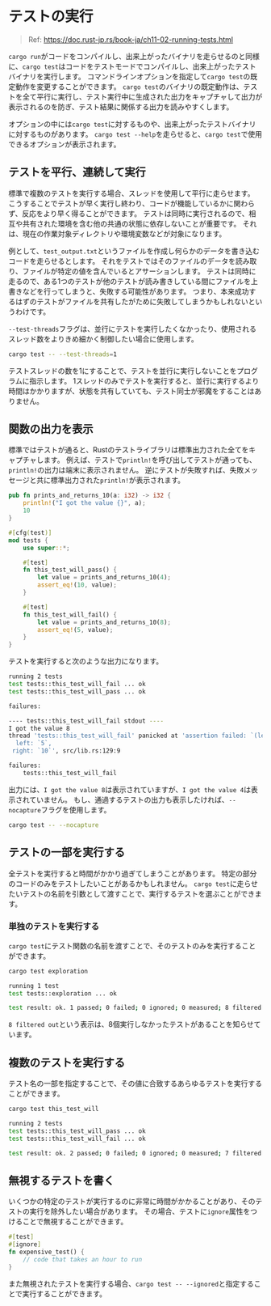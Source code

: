 # テストの実行

> Ref: https://doc.rust-jp.rs/book-ja/ch11-02-running-tests.html

`cargo run`がコードをコンパイルし、出来上がったバイナリを走らせるのと同様に、`cargo test`はコードをテストモードでコンパイルし、出来上がったテストバイナリを実行します。
コマンドラインオプションを指定して`cargo test`の既定動作を変更することができます。
`cargo test`のバイナリの既定動作は、テストを全て平行に実行し、テスト実行中に生成された出力をキャプチャして出力が表示されるのを防ぎ、テスト結果に関係する出力を読みやすくします。

オプションの中には`cargo test`に対するものや、出来上がったテストバイナリに対するものがあります。
`cargo test --help`を走らせると、`cargo test`で使用できるオプションが表示されます。

## テストを平行、連続して実行

標準で複数のテストを実行する場合、スレッドを使用して平行に走らせます。
こうすることでテストが早く実行し終わり、コードが機能しているかに関わらず、反応をより早く得ることができます。
テストは同時に実行されるので、相互や共有された環境を含む他の共通の状態に依存しないことが重要です。
それは、現在の作業対象ディレクトリや環境変数などが対象になります。

例として、`test_output.txt`というファイルを作成し何らかのデータを書き込むコードを走らせるとします。
それをテストではそのファイルのデータを読み取り、ファイルが特定の値を含んでいるとアサーションします。
テストは同時に走るので、ある1つのテストが他のテストが読み書きしている間にファイルを上書きなどを行ってしまうと、失敗する可能性があります。
つまり、本来成功するはずのテストがファイルを共有したがために失敗してしまうかもしれないというわけです。

`--test-threads`フラグは、並行にテストを実行したくなかったり、使用されるスレッド数をよりきめ細かく制御したい場合に使用します。

```bash
cargo test -- --test-threads=1
```

テストスレッドの数を1にすることで、テストを並行に実行しないことをプログラムに指示します。
1スレッドのみでテストを実行すると、並行に実行するより時間はかかりますが、状態を共有していても、テスト同士が邪魔をすることはありません。

## 関数の出力を表示

標準ではテストが通ると、Rustのテストライブラリは標準出力された全てをキャプチャします。
例えば、テストで`println!`を呼び出してテストが通っても、`println!`の出力は端末に表示されません。
逆にテストが失敗すれば、失敗メッセージと共に標準出力された`println!`が表示されます。

```rust
pub fn prints_and_returns_10(a: i32) -> i32 {
    println!("I got the value {}", a);
    10
}

#[cfg(test)]
mod tests {
    use super::*;

    #[test]
    fn this_test_will_pass() {
        let value = prints_and_returns_10(4);
        assert_eq!(10, value);
    }

    #[test]
    fn this_test_will_fail() {
        let value = prints_and_returns_10(8);
        assert_eq!(5, value);
    }
}
```

テストを実行すると次のような出力になります。

```bash
running 2 tests
test tests::this_test_will_fail ... ok
test tests::this_test_will_pass ... ok

failures:

---- tests::this_test_will_fail stdout ----
I got the value 8
thread 'tests::this_test_will_fail' panicked at 'assertion failed: `(left == right)`
  left: `5`,
 right: `10`', src/lib.rs:129:9

failures:
    tests::this_test_will_fail
```

出力には、`I got the value 8`は表示されていますが、`I got the value 4`は表示されていません。
もし、通過するテストの出力も表示したければ、`--nocapture`フラグを使用します。

```bash
cargo test -- --nocapture
```

## テストの一部を実行する

全テストを実行すると時間がかかり過ぎてしまうことがあります。
特定の部分のコードのみをテストしたいことがあるかもしれません。
`cargo test`に走らせたいテストの名前を引数として渡すことで、実行するテストを選ぶことができます。

### 単独のテストを実行する

`cargo test`にテスト関数の名前を渡すことで、そのテストのみを実行することができます。

```bash
cargo test exploration

running 1 test
test tests::exploration ... ok

test result: ok. 1 passed; 0 failed; 0 ignored; 0 measured; 8 filtered out; finished in 0.00s
```

`8 filtered out`という表示は、8個実行しなかったテストがあることを知らせています。

## 複数のテストを実行する

テスト名の一部を指定することで、その値に合致するあらゆるテストを実行することができます。

```bash
cargo test this_test_will

running 2 tests
test tests::this_test_will_pass ... ok
test tests::this_test_will_fail ... ok

test result: ok. 2 passed; 0 failed; 0 ignored; 0 measured; 7 filtered out; finished in 0.00s
```

## 無視するテストを書く

いくつかの特定のテストが実行するのに非常に時間がかかることがあり、そのテストの実行を除外したい場合があります。
その場合、テストに`ignore`属性をつけることで無視することができます。

```rust
#[test]
#[ignore]
fn expensive_test() {
    // code that takes an hour to run
}
```

また無視されたテストを実行する場合、`cargo test -- --ignored`と指定することで実行することができます。
